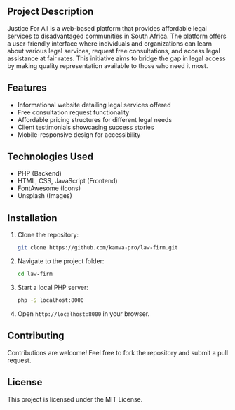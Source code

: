 ## Project Description
Justice For All is a web-based platform that provides affordable legal services to disadvantaged communities in South Africa. The platform offers a user-friendly interface where individuals and organizations can learn about various legal services, request free consultations, and access legal assistance at fair rates. This initiative aims to bridge the gap in legal access by making quality representation available to those who need it most.

## Features
- Informational website detailing legal services offered
- Free consultation request functionality
- Affordable pricing structures for different legal needs
- Client testimonials showcasing success stories
- Mobile-responsive design for accessibility

## Technologies Used
- PHP (Backend)
- HTML, CSS, JavaScript (Frontend)
- FontAwesome (Icons)
- Unsplash (Images)

## Installation
1. Clone the repository:
   ```sh
   git clone https://github.com/kamva-pro/law-firm.git
   ```
2. Navigate to the project folder:
   ```sh
   cd law-firm
   ```
3. Start a local PHP server:
   ```sh
   php -S localhost:8000
   ```
4. Open `http://localhost:8000` in your browser.

## Contributing
Contributions are welcome! Feel free to fork the repository and submit a pull request.

## License
This project is licensed under the MIT License.

